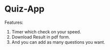 # Quiz-App
Features:
  1. Timer which check on your speed. 
  2. Download Result in pdf form. 
  3. And you can add as many questions you want.
